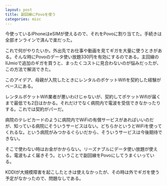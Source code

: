 ```yaml
---
layout: post
title: 副回線にPovoを使う
categories: misc
---
```


今使っているiPhoneはeSIMが使えるので、それをPovoに割り当てた。手続きは全部オンラインで済んで楽だった。

これで何がやりたいか。外出先でお仕事や動画を見てギガを大量に使うときがある。そんな時にPovoのデータ使い放題330円を有効にするのである。主回線のIIJmioで追加のギガを買うと、まったくコストに見合わないのが悩みだったが、この方法で解消できた。

このアイデア、母親が入院したときにレンタルのポケットWifiを契約した経験がベースにある。

レンタルポケットWifi業者が悪いわけじゃないが、契約してポケットWifiが届くまで最低でも2日はかかる。それだけでなく病院内で電波を受信できなかったりする。これでは契約がパーだ。

病院のテレビカードのように病院内でWiFiの有償サービスがあればいいのだが、知っている病院にそういうサービスはない。どちらかというとWiFiを使ってくれるな。という病院がみつかるぐらいだから、そういうサービスは今後期待できない。

そこで使わない時はお金がかからない。リーズナブルにデータ使い放題が使える。電波もよく届きそう。ということで副回線をPovoにしてうまくいっている。

KDDIが大規模障害を起こしたときは使えなかったが、その時は外でギガを使う予定がなかったので、問題なしである。